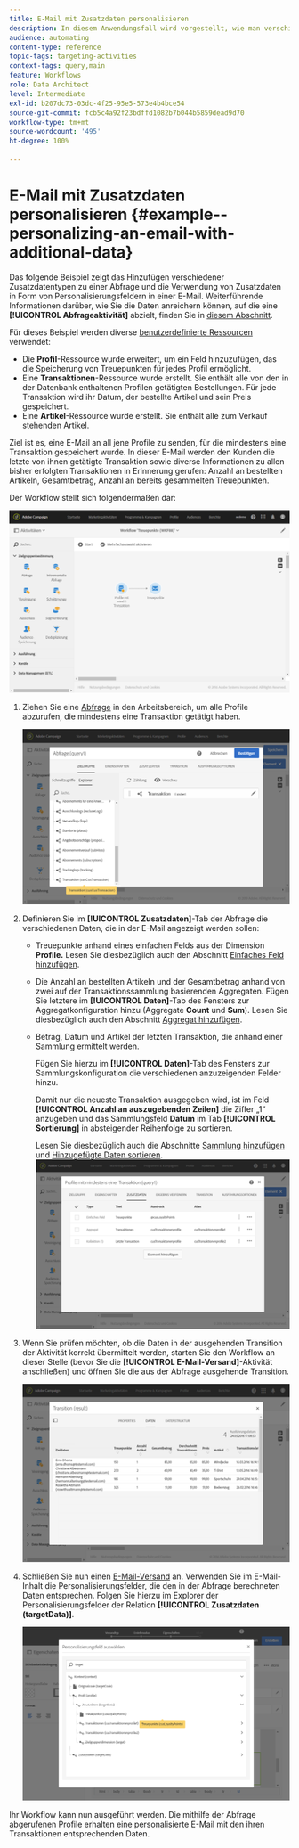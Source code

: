 ```yaml
---
title: E-Mail mit Zusatzdaten personalisieren
description: In diesem Anwendungsfall wird vorgestellt, wie man verschiedene Arten von zusätzlichen Daten zu einer Abfrage hinzufügt und sie als Personalisierungsfelder in einer E-Mail verwendet.
audience: automating
content-type: reference
topic-tags: targeting-activities
context-tags: query,main
feature: Workflows
role: Data Architect
level: Intermediate
exl-id: b207dc73-03dc-4f25-95e5-573e4b4bce54
source-git-commit: fcb5c4a92f23bdffd1082b7b044b5859dead9d70
workflow-type: tm+mt
source-wordcount: '495'
ht-degree: 100%

---
```


# E-Mail mit Zusatzdaten personalisieren {#example--personalizing-an-email-with-additional-data}

Das folgende Beispiel zeigt das Hinzufügen verschiedener Zusatzdatentypen zu einer Abfrage und die Verwendung von Zusatzdaten in Form von Personalisierungsfeldern in einer E-Mail. Weiterführende Informationen darüber, wie Sie die Daten anreichern können, auf die eine **[!UICONTROL Abfrageaktivität]** abzielt, finden Sie in [diesem Abschnitt](../../automating/using/query.md#enriching-data).

Für dieses Beispiel werden diverse [benutzerdefinierte Ressourcen](../../developing/using/data-model-concepts.md) verwendet:

* Die **Profil**-Ressource wurde erweitert, um ein Feld hinzuzufügen, das die Speicherung von Treuepunkten für jedes Profil ermöglicht.
* Eine **Transaktionen**-Ressource wurde erstellt. Sie enthält alle von den in der Datenbank enthaltenen Profilen getätigten Bestellungen. Für jede Transaktion wird ihr Datum, der bestellte Artikel und sein Preis gespeichert.
* Eine **Artikel**-Ressource wurde erstellt. Sie enthält alle zum Verkauf stehenden Artikel.

Ziel ist es, eine E-Mail an all jene Profile zu senden, für die mindestens eine Transaktion gespeichert wurde. In dieser E-Mail werden den Kunden die letzte von ihnen getätigte Transaktion sowie diverse Informationen zu allen bisher erfolgten Transaktionen in Erinnerung gerufen: Anzahl an bestellten Artikeln, Gesamtbetrag, Anzahl an bereits gesammelten Treuepunkten.

Der Workflow stellt sich folgendermaßen dar:

![](assets/enrichment_example1.png)

1. Ziehen Sie eine [Abfrage](../../automating/using/query.md) in den Arbeitsbereich, um alle Profile abzurufen, die mindestens eine Transaktion getätigt haben.

   ![](assets/enrichment_example2.png)

1. Definieren Sie im **[!UICONTROL Zusatzdaten]**-Tab der Abfrage die verschiedenen Daten, die in der E-Mail angezeigt werden sollen:

   * Treuepunkte anhand eines einfachen Felds aus der Dimension **Profile.** Lesen Sie diesbezüglich auch den Abschnitt [Einfaches Feld hinzufügen](../../automating/using/query.md#adding-a-simple-field).
   * Die Anzahl an bestellten Artikeln und der Gesamtbetrag anhand von zwei auf der Transaktionssammlung basierenden Aggregaten. Fügen Sie letztere im **[!UICONTROL Daten]**-Tab des Fensters zur Aggregatkonfiguration hinzu (Aggregate **Count** und **Sum**). Lesen Sie diesbezüglich auch den Abschnitt [Aggregat hinzufügen](../../automating/using/query.md#adding-an-aggregate).
   * Betrag, Datum und Artikel der letzten Transaktion, die anhand einer Sammlung ermittelt werden.

      Fügen Sie hierzu im **[!UICONTROL Daten]**-Tab des Fensters zur Sammlungskonfiguration die verschiedenen anzuzeigenden Felder hinzu.

      Damit nur die neueste Transaktion ausgegeben wird, ist im Feld **[!UICONTROL Anzahl an auszugebenden Zeilen]** die Ziffer „1“ anzugeben und das Sammlungsfeld **Datum** im Tab **[!UICONTROL Sortierung]** in absteigender Reihenfolge zu sortieren.

      Lesen Sie diesbezüglich auch die Abschnitte [Sammlung hinzufügen](../../automating/using/query.md#adding-a-collection) und [Hinzugefügte Daten sortieren](../../automating/using/query.md#sorting-additional-data).
   ![](assets/enrichment_example4.png)

1. Wenn Sie prüfen möchten, ob die Daten in der ausgehenden Transition der Aktivität korrekt übermittelt werden, starten Sie den Workflow an dieser Stelle (bevor Sie die **[!UICONTROL E-Mail-Versand]**-Aktivität anschließen) und öffnen Sie die aus der Abfrage ausgehende Transition.

   ![](assets/enrichment_example5.png)

1. Schließen Sie nun einen [E-Mail-Versand](../../automating/using/email-delivery.md) an. Verwenden Sie im E-Mail-Inhalt die Personalisierungsfelder, die den in der Abfrage berechneten Daten entsprechen. Folgen Sie hierzu im Explorer der Personalisierungsfelder der Relation **[!UICONTROL Zusatzdaten (targetData)]**.

   ![](assets/enrichment_example3.png)

Ihr Workflow kann nun ausgeführt werden. Die mithilfe der Abfrage abgerufenen Profile erhalten eine personalisierte E-Mail mit den ihren Transaktionen entsprechenden Daten.

